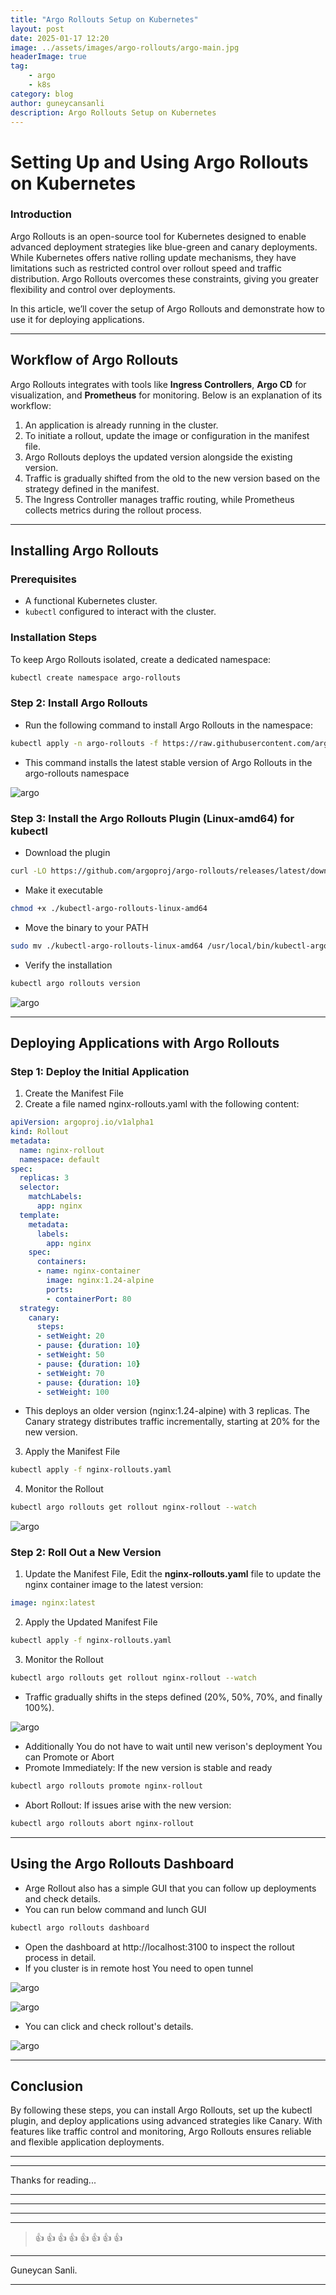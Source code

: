 ```yaml
---
title: "Argo Rollouts Setup on Kubernetes"
layout: post
date: 2025-01-17 12:20
image: ../assets/images/argo-rollouts/argo-main.jpg
headerImage: true
tag:
    - argo
    - k8s
category: blog
author: guneycansanli
description: Argo Rollouts Setup on Kubernetes
---
```


# Setting Up and Using Argo Rollouts on Kubernetes

### Introduction

Argo Rollouts is an open-source tool for Kubernetes designed to enable advanced deployment strategies like blue-green and canary   deployments. While Kubernetes offers native rolling update mechanisms, they have limitations such as restricted control over rollout speed and traffic distribution. Argo Rollouts overcomes these constraints, giving you greater flexibility and control over deployments.

In this article, we’ll cover the setup of Argo Rollouts and demonstrate how to use it for deploying applications.

---

## Workflow of Argo Rollouts

Argo Rollouts integrates with tools like **Ingress Controllers**, **Argo CD** for visualization, and **Prometheus** for monitoring. Below is an explanation of its workflow:

1. An application is already running in the cluster.
2. To initiate a rollout, update the image or configuration in the manifest file.
3. Argo Rollouts deploys the updated version alongside the existing version.
4. Traffic is gradually shifted from the old to the new version based on the strategy defined in the manifest.
5. The Ingress Controller manages traffic routing, while Prometheus collects metrics during the rollout process.

---

## Installing Argo Rollouts

### Prerequisites
- A functional Kubernetes cluster.
- `kubectl` configured to interact with the cluster.

### Installation Steps

To keep Argo Rollouts isolated, create a dedicated namespace:
```bash
kubectl create namespace argo-rollouts
```


### Step 2: Install Argo Rollouts

- Run the following command to install Argo Rollouts in the namespace:
```bash
kubectl apply -n argo-rollouts -f https://raw.githubusercontent.com/argoproj/argo-rollouts/stable/manifests/install.yaml
```

- This command installs the latest stable version of Argo Rollouts in the argo-rollouts namespace

![argo][1]


### Step 3: Install the Argo Rollouts Plugin (Linux-amd64) for kubectl


- Download the plugin
```bash
curl -LO https://github.com/argoproj/argo-rollouts/releases/latest/download/kubectl-argo-rollouts-linux-amd64
```

- Make it executable
```bash
chmod +x ./kubectl-argo-rollouts-linux-amd64
```

- Move the binary to your PATH
```bash
sudo mv ./kubectl-argo-rollouts-linux-amd64 /usr/local/bin/kubectl-argo-rollouts
```

- Verify the installation
```bash
kubectl argo rollouts version
```

![argo][2]


---

## Deploying Applications with Argo Rollouts

### Step 1: Deploy the Initial Application

1. Create the Manifest File
2. Create a file named nginx-rollouts.yaml with the following content:

```yaml
apiVersion: argoproj.io/v1alpha1
kind: Rollout
metadata:
  name: nginx-rollout
  namespace: default
spec:
  replicas: 3
  selector:
    matchLabels:
      app: nginx
  template:
    metadata:
      labels:
        app: nginx
    spec:
      containers:
      - name: nginx-container
        image: nginx:1.24-alpine
        ports:
        - containerPort: 80
  strategy:
    canary:
      steps:
      - setWeight: 20
      - pause: {duration: 10}
      - setWeight: 50
      - pause: {duration: 10}
      - setWeight: 70
      - pause: {duration: 10}
      - setWeight: 100
```

- This deploys an older version (nginx:1.24-alpine) with 3 replicas. The Canary strategy distributes traffic incrementally, starting at 20% for the new version.

3. Apply the Manifest File
```bash
kubectl apply -f nginx-rollouts.yaml
```

4. Monitor the Rollout
```bash
kubectl argo rollouts get rollout nginx-rollout --watch
```

![argo][3]

### Step 2: Roll Out a New Version

1. Update the Manifest File, Edit the **nginx-rollouts.yaml** file to update the nginx container image to the latest version:
```yaml
image: nginx:latest
```

2. Apply the Updated Manifest File
```bash
kubectl apply -f nginx-rollouts.yaml
```

3. Monitor the Rollout
```bash
kubectl argo rollouts get rollout nginx-rollout --watch
```

- Traffic gradually shifts in the steps defined (20%, 50%, 70%, and finally 100%).

![argo][4]

- Additionally You do not have to wait until new verison's deployment You can Promote or Abort
- Promote Immediately: If the new version is stable and ready
```bash
kubectl argo rollouts promote nginx-rollout
```

- Abort Rollout: If issues arise with the new version:
```bash
kubectl argo rollouts abort nginx-rollout
```

---

## Using the Argo Rollouts Dashboard

- Arge Rollout also has a simple GUI that you can follow up deployments and check details.
- You can run below command and lunch GUI
```bash
kubectl argo rollouts dashboard
```

- Open the dashboard at http://localhost:3100 to inspect the rollout process in detail. 
- If you cluster is in remote host You need to open tunnel 

![argo][5]


![argo][6]

- You can click and check rollout's details.

![argo][7]


---


## Conclusion

By following these steps, you can install Argo Rollouts, set up the kubectl plugin, and deploy applications using advanced strategies like Canary. With features like traffic control and monitoring, Argo Rollouts ensures reliable and flexible application deployments.


* * *

---

Thanks for reading...

---

---

---

---

> :+1: :+1: :+1: :+1: :+1: :+1: :+1: :+1:

---

Guneycan Sanli.

---

[1]: ../assets/images/argo-rollouts/argo-1.jpg
[2]: ../assets/images/argo-rollouts/argo-2.jpg
[3]: ../assets/images/argo-rollouts/argo-3.jpg
[4]: ../assets/images/argo-rollouts/argo-4.jpg
[5]: ../assets/images/argo-rollouts/argo-5.jpg
[6]: ../assets/images/argo-rollouts/argo-6.jpg
[7]: ../assets/images/argo-rollouts/argo-7.jpg


